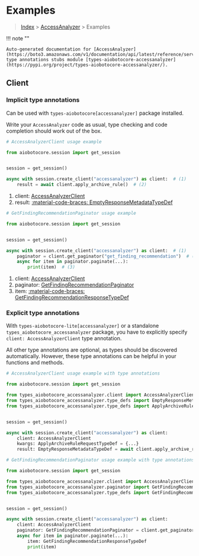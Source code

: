 # Examples

> [Index](../README.md) > [AccessAnalyzer](./README.md) > Examples

!!! note ""

    Auto-generated documentation for [AccessAnalyzer](https://boto3.amazonaws.com/v1/documentation/api/latest/reference/services/accessanalyzer.html#accessanalyzer)
    type annotations stubs module [types-aiobotocore-accessanalyzer](https://pypi.org/project/types-aiobotocore-accessanalyzer/).

## Client

### Implicit type annotations

Can be used with `types-aiobotocore[accessanalyzer]` package installed.

Write your `AccessAnalyzer` code as usual,
type checking and code completion should work out of the box.



```python
# AccessAnalyzerClient usage example

from aiobotocore.session import get_session


session = get_session()

async with session.create_client("accessanalyzer") as client:  # (1)
    result = await client.apply_archive_rule()  # (2)
```

1. client: [AccessAnalyzerClient](./client.md)
2. result: [:material-code-braces: EmptyResponseMetadataTypeDef](./type_defs.md#emptyresponsemetadatatypedef) 



```python
# GetFindingRecommendationPaginator usage example

from aiobotocore.session import get_session


session = get_session()

async with session.create_client("accessanalyzer") as client:  # (1)
    paginator = client.get_paginator("get_finding_recommendation")  # (2)
    async for item in paginator.paginate(...):
        print(item)  # (3)
```

1. client: [AccessAnalyzerClient](./client.md)
2. paginator: [GetFindingRecommendationPaginator](./paginators.md#getfindingrecommendationpaginator)
3. item: [:material-code-braces: GetFindingRecommendationResponseTypeDef](./type_defs.md#getfindingrecommendationresponsetypedef) 




### Explicit type annotations

With `types-aiobotocore-lite[accessanalyzer]`
or a standalone `types_aiobotocore_accessanalyzer` package, you have to explicitly specify
`client: AccessAnalyzerClient` type annotation.

All other type annotations are optional, as types should be discovered automatically.
However, these type annotations can be helpful in your functions and methods.


```python
# AccessAnalyzerClient usage example with type annotations

from aiobotocore.session import get_session

from types_aiobotocore_accessanalyzer.client import AccessAnalyzerClient
from types_aiobotocore_accessanalyzer.type_defs import EmptyResponseMetadataTypeDef
from types_aiobotocore_accessanalyzer.type_defs import ApplyArchiveRuleRequestTypeDef


session = get_session()

async with session.create_client("accessanalyzer") as client:
    client: AccessAnalyzerClient
    kwargs: ApplyArchiveRuleRequestTypeDef = {...}
    result: EmptyResponseMetadataTypeDef = await client.apply_archive_rule(**kwargs)
```



```python
# GetFindingRecommendationPaginator usage example with type annotations

from aiobotocore.session import get_session

from types_aiobotocore_accessanalyzer.client import AccessAnalyzerClient
from types_aiobotocore_accessanalyzer.paginator import GetFindingRecommendationPaginator
from types_aiobotocore_accessanalyzer.type_defs import GetFindingRecommendationResponseTypeDef


session = get_session()

async with session.create_client("accessanalyzer") as client:
    client: AccessAnalyzerClient
    paginator: GetFindingRecommendationPaginator = client.get_paginator("get_finding_recommendation")
    async for item in paginator.paginate(...):
        item: GetFindingRecommendationResponseTypeDef
        print(item)
```


